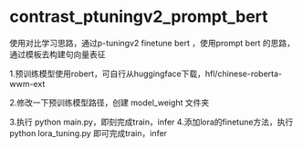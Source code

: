 # contrast_ptuningv2_prompt_bert
使用对比学习思路，通过p-tuningv2 finetune bert ，使用prompt bert 的思路，通过模板去构建句向量表征


1.预训练模型使用robert，可自行从huggingface下载，hfl/chinese-roberta-wwm-ext

2.修改一下预训练模型路径，创建 model_weight 文件夹

3.执行 python main.py，即刻完成train，infer
4.添加lora的finetune方法，执行 python lora_tuning.py 即可完成train，infer
